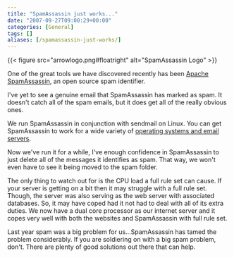 ```yaml
---
title: "SpamAssassin just works..."
date: "2007-09-27T09:00:29+00:00"
categories: [General]
tags: []
aliases: [/spamassassin-just-works/]
---
```


{{< figure src="arrowlogo.png#floatright" alt="SpamAssassin Logo" >}}

One of the great tools we have discovered recently has been [Apache SpamAssassin](http://spamassassin.apache.org/), an open source spam identifier.

I've yet to see a genuine email that SpamAssassin has marked as spam. It doesn't catch all of the spam emails, but it does get all of the really obvious ones.

We run SpamAssassin in conjunction with sendmail on Linux. You can get SpamAssassin to work for a wide variety of [operating systems and email servers](http://wiki.apache.org/spamassassin/UsingSpamAssassin).

Now we've run it for a while, I've enough confidence in SpamAssassin to just delete all of the messages it identifies as spam. That way, we won't even have to see it being moved to the spam folder.

The only thing to watch out for is the CPU load a full rule set can cause. If your server is getting on a bit then it may struggle with a full rule set. Though, the server was also serving as the web server with associated databases. So, it may have coped had it not had to deal with all of its extra duties. We now have a dual core processor as our internet server and it copes very well with both the websites and SpamAssassin with full rule set.

Last year spam was a big problem for us...SpamAssassin has tamed the problem considerably. If you are soldiering on with a big spam problem, don't. There are plenty of good solutions out there that can help.
